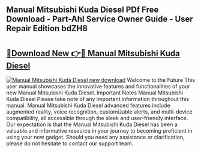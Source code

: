 ## Manual Mitsubishi Kuda Diesel PDf Free Download - Part-AhI Service Owner Guide - User Repair Edition bdZH8

# <h2><a href="http://bc55095.oget.top/?id=Manual+Mitsubishi+Kuda+Diesel">🔗Download New 👉🔴 Manual Mitsubishi Kuda Diesel</a></h2>

[![Manual Mitsubishi Kuda Diesel new download](https://i.imgur.com/5g1atiW.png)](http://bc55095.oget.top/?id=Manual+Mitsubishi+Kuda+Diesel)
Welcome to the Future This user manual showcases the innovative features and functionalities of your new Manual Mitsubishi Kuda Diesel. Important Notes Manual Mitsubishi Kuda Diesel Please take note of any important information throughout this manual. Manual Mitsubishi Kuda Diesel advanced features include augmented reality, voice recognition, customizable alerts, and multi-device compatibility, all accessible through the sleek and user-friendly interface. Our expectation is that the Manual Mitsubishi Kuda Diesel has been a valuable and informative resource in your journey to becoming proficient in using your new gadget. Should you need any assistance or clarification, please do not hesitate to contact our support team.
